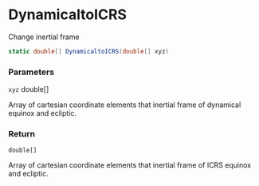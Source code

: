 # DynamicaltoICRS

Change inertial frame

```csharp
static double[] DynamicaltoICRS(double[] xyz)
```

### **Parameters**

`xyz` double\[]

Array of cartesian coordinate elements that inertial frame of dynamical equinox and ecliptic.



### **Return**

`double[]`

Array of cartesian coordinate elements that inertial frame of ICRS equinox and ecliptic.
